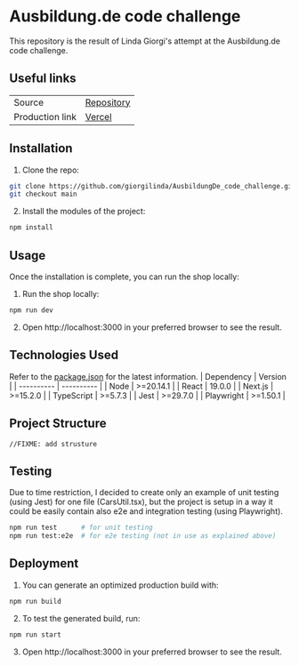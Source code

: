 # Ausbildung.de code challenge

This repository is the result of Linda Giorgi's attempt at the Ausbildung.de code challenge.

## Useful links

|                 |                                                                          |
| --------------- | ------------------------------------------------------------------------ |
| Source          | [Repository](https://github.com/giorgilinda/AusbildungDe_code_challenge) |
| Production link | [Vercel](https://Ausbildung.de-code-challenge.vercel.app/)               |

## Installation

1. Clone the repo:

```bash
git clone https://github.com/giorgilinda/AusbildungDe_code_challenge.git
git checkout main
```

2. Install the modules of the project:

```bash
npm install
```

## Usage

Once the installation is complete, you can run the shop locally:

1. Run the shop locally:

```bash
npm run dev
```

2. Open http://localhost:3000 in your preferred browser to see the result.

## Technologies Used

Refer to the [package.json](https://github.com/giorgilinda/AusbildungDe_code_challenge/blob/main/package.json) for the latest information.
| Dependency | Version |
| ---------- | ---------- |
| Node | \>=20.14.1 |
| React | 19.0.0 |
| Next.js | \>=15.2.0 |
| TypeScript | \>=5.7.3 |
| Jest | \>=29.7.0 |
| Playwright | \>=1.50.1 |

## Project Structure

```shell
//FIXME: add strusture
```

## Testing

Due to time restriction, I decided to create only an example of unit testing (using Jest) for one file (CarsUtil.tsx), but the project is setup in a way it could be easily contain also e2e and integration testing (using Playwright).

```bash
npm run test      # for unit testing
npm run test:e2e  # for e2e testing (not in use as explained above)
```

## Deployment

1. You can generate an optimized production build with:

```bash
npm run build
```

2. To test the generated build, run:

```bash
npm run start
```

3. Open http://localhost:3000 in your preferred browser to see the result.
